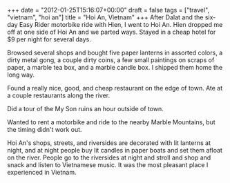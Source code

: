 +++
date = "2012-01-25T15:16:07+00:00"
draft = false
tags = ["travel", "vietnam", "hoi an"]
title = "Hoi An, Vietnam"
+++
After Dalat and the six-day Easy Rider motorbike ride with Hien, I went to Hoi An. Hien dropped me off at one side of Hoi An and we parted ways. Stayed in a cheap hotel for $9 per night for several days.

Browsed several shops and bought five paper lanterns in assorted colors, a dirty metal gong, a couple dirty coins, a few small paintings on scraps of paper, a marble tea box, and a marble candle box. I shipped them home the long way.

Found a really nice, good, and cheap restaurant on the edge of town. Ate at a couple restaurants along the river.

Did a tour of the My Son ruins an hour outside of town.

Wanted to rent a motorbike and ride to the nearby Marble Mountains, but the timing didn't work out.

Hoi An's shops, streets, and riversides are decorated with lit lanterns at night, and at night people buy lit candles in paper boats and set them afloat on the river. People go to the riversides at night and stroll and shop and snack and listen to Vietnamese music. It was the most pleasant place I experienced in Vietnam.